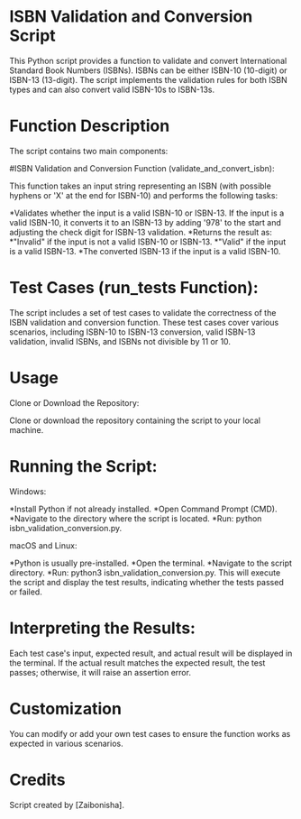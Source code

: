 


# ISBN Validation and Conversion Script

This Python script provides a function to validate and convert International Standard Book Numbers (ISBNs). ISBNs can be either ISBN-10 (10-digit) or ISBN-13 (13-digit). The script implements the validation rules for both ISBN types and can also convert valid ISBN-10s to ISBN-13s.

# Function Description
The script contains two main components:

#ISBN Validation and Conversion Function (validate_and_convert_isbn):

This function takes an input string representing an ISBN (with possible hyphens or 'X' at the end for ISBN-10) and performs the following tasks:

*Validates whether the input is a valid ISBN-10 or ISBN-13.
If the input is a valid ISBN-10, it converts it to an ISBN-13 by adding '978' to the start and adjusting the check digit for ISBN-13 validation.
*Returns the result as:
   *"Invalid" if the input is not a valid ISBN-10 or ISBN-13.
   *"Valid" if the input is a valid ISBN-13.
   *The converted ISBN-13 if the input is a valid ISBN-10.

# Test Cases (run_tests Function):

The script includes a set of test cases to validate the correctness of the ISBN validation and conversion function. These test cases cover various scenarios, including ISBN-10 to ISBN-13 conversion, valid ISBN-13 validation, invalid ISBNs, and ISBNs not divisible by 11 or 10.

# Usage
Clone or Download the Repository:

Clone or download the repository containing the script to your local machine.

# Running the Script:

Windows:

*Install Python if not already installed.
*Open Command Prompt (CMD).
*Navigate to the directory where the script is located.
*Run: python isbn_validation_conversion.py.

macOS and Linux:

*Python is usually pre-installed.
*Open the terminal.
*Navigate to the script directory.
*Run: python3 isbn_validation_conversion.py.
This will execute the script and display the test results, indicating whether the tests passed or failed.

# Interpreting the Results:

Each test case's input, expected result, and actual result will be displayed in the terminal. If the actual result matches the expected result, the test passes; otherwise, it will raise an assertion error.

# Customization
You can modify or add your own test cases to ensure the function works as expected in various scenarios.

# Credits
Script created by [Zaibonisha].

